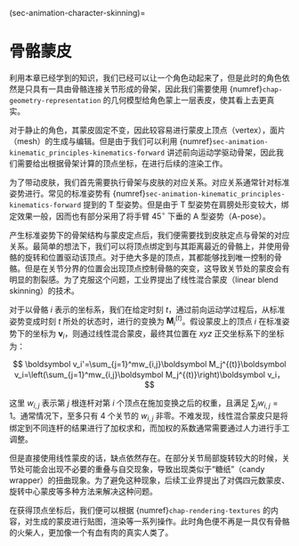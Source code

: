(sec-animation-character-skinning)=
# 骨骼蒙皮

利用本章已经学到的知识，我们已经可以让一个角色动起来了，但是此时的角色依然是只具有一具由骨骼连接关节形成的骨架，因此我们需要使用 {numref}`chap-geometry-representation` 的几何模型给角色蒙上一层表皮，使其看上去更真实。

对于静止的角色，其蒙皮固定不变，因此较容易进行蒙皮上顶点（vertex），面片（mesh）的生成与编辑。但是由于我们可以利用 {numref}`sec-animation-kinematic_principles-kinematics-forward` 讲述前向运动学驱动骨架，因此我们需要给出根据骨架计算的顶点坐标，在进行后续的渲染工作。

为了带动皮肤，我们首先需要执行骨架与皮肤的对应关系。对应关系通常针对标准姿势进行。常见的标准姿势有 {numref}`sec-animation-kinematic_principles-kinematics-forward` 提到的 T 型姿势。但是由于 T 型姿势在肩膀处形变较大，绑定效果一般，因而也有部分采用了将手臂 $45^{\circ}$ 下垂的 A 型姿势（A-pose）。

产生标准姿势下的骨架结构与蒙皮定点后，我们便需要找到皮肤定点与骨架的对应关系。最简单的想法下，我们可以将顶点绑定到与其距离最近的骨骼上，并使用骨骼的旋转和位置驱动该顶点。对于绝大多是的顶点，其都能够找到唯一控制的骨骼。但是在关节分界的位置会出现顶点控制骨骼的突变，这导致关节处的蒙皮会有明显的割裂感。为了克服这个问题，工业界提出了线性混合蒙皮（linear blend skinning）的技术。

对于以骨骼 $i$ 表示的坐标系，我们在给定时刻 $t$，通过前向运动学过程后，从标准姿势变成时刻 $t$ 所处的状态时，进行的变换为 $\boldsymbol M_i^{(t)}$。假设蒙皮上的顶点 $i$ 在标准姿势下的坐标为 $\boldsymbol v_i$，则通过线性混合蒙皮，最终其位置在 $xyz$ 正交坐标系下的坐标为：

$$
\boldsymbol v_i'=\sum_{j=1}^mw_{i,j}\boldsymbol M_j^{(t)}\boldsymbol v_i=\left(\sum_{j=1}^mw_{i,j}\boldsymbol M_j^{(t)}\right)\boldsymbol v_i，
$$

这里 $w_{i,j}$ 表示第 $j$ 根连杆对第 $i$ 个顶点在施加变换之后的权重，且满足 $\sum_jw_{i,j}=1$。通常情况下，至多只有 $4$ 个关节的 $w_{i,j}$ 非零。不难发现，线性混合蒙皮只是将绑定到不同连杆的结果进行了加权求和，而加权的系数通常需要通过人力进行手工调整。

但是直接使用线性蒙皮的话，缺点依然存在。在部分关节局部旋转较大的时候，关节处可能会出现不必要的重叠与自交现象，导致出现类似于“糖纸”（candy wrapper）的扭曲现象。为了避免这种现象，后续工业界提出了对偶四元数蒙皮、旋转中心蒙皮等多种方法来解决这种问题。

在获得顶点坐标后，我们便可以根据 {numref}`chap-rendering-textures` 的内容，对生成的蒙皮进行贴图，渲染等一系列操作。此时角色便不再是一具仅有骨骼的火柴人，更加像一个有血有肉的真实人类了。